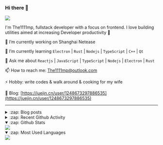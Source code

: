 ### Hi there 👋

![](https://komarev.com/ghpvc/?username=1111mp&color=green)

I'm The1111mp, fullstack developer with a focus on frontend. I love building utilities aimed at increasing Developer productivity 🙌

🔭 I’m currently working on Shanghai Netease

🌱 I’m currently learning `Electron` | `Rust` | `Nodejs` | `TypeScript` | `C++` | `Qt`

💬 Ask me about `Reactjs` | `JavaScript` | `TypeScript` | `Nodejs` | `Electron` | `Rust`

📫 How to reach me: <a href="mailto:The1111mp@outlook.com">The1111mp@outlook.com</a>

⚡ Hobby: write codes & walk around & cooking for my wife

📖 Blog: [https://juejin.cn/user/1248673297886535](https://juejin.cn/user/1248673297886535)

***

<details>
  <summary>:zap: Blog posts</summary>

  - [这里有从零开始构建现代化前端UI组件库所需要的一切](https://juejin.cn/post/7324011329883045915)
  - [使用 nvm-desktop 轻松安装和管理多个 node 版本](https://juejin.cn/post/7267791228872179727)
  - [Electron 中集成 SQLite3 数据库的最佳实践](https://juejin.cn/post/7202807471881306172)
  - [从0开发IM，单聊群聊在线离线消息以及消息的已读未读功能](https://juejin.cn/post/7202583557751865401)
  - [Electron（网页）中实现接近微信消息发送体验的消息输入框及界面](https://juejin.cn/post/7252505446396575781)
  - [Qt中基于QWebEngineView和QWebChannel实现与web的交互](https://juejin.cn/post/7238423148555501629)
</details>

<details>
  <summary>:zap: Recent Github Activity</summary>

  <!--START_SECTION:activity-->
1. 🗣 Commented on [#8255](https://github.com/tauri-apps/tauri/issues/8255#issuecomment-2224312121) in [tauri-apps/tauri](https://github.com/tauri-apps/tauri)
2. 🗣 Commented on [#8255](https://github.com/tauri-apps/tauri/issues/8255#issuecomment-2198004346) in [tauri-apps/tauri](https://github.com/tauri-apps/tauri)
3. 🗣 Commented on [#96](https://github.com/1111mp/nvm-desktop/issues/96#issuecomment-2196682306) in [1111mp/nvm-desktop](https://github.com/1111mp/nvm-desktop)
4. 🗣 Commented on [#98](https://github.com/1111mp/nvm-desktop/issues/98#issuecomment-2196075439) in [1111mp/nvm-desktop](https://github.com/1111mp/nvm-desktop)
5. 🗣 Commented on [#96](https://github.com/1111mp/nvm-desktop/issues/96#issuecomment-2196035024) in [1111mp/nvm-desktop](https://github.com/1111mp/nvm-desktop)
6. 🗣 Commented on [#96](https://github.com/1111mp/nvm-desktop/issues/96#issuecomment-2191006919) in [1111mp/nvm-desktop](https://github.com/1111mp/nvm-desktop)
7. 🎉 Merged PR [#30](https://github.com/1111mp/im_server/pull/30) in [1111mp/im_server](https://github.com/1111mp/im_server)
8. 🗣 Commented on [#97](https://github.com/1111mp/nvm-desktop/issues/97#issuecomment-2181827855) in [1111mp/nvm-desktop](https://github.com/1111mp/nvm-desktop)
9. 🗣 Commented on [#96](https://github.com/1111mp/nvm-desktop/issues/96#issuecomment-2174928274) in [1111mp/nvm-desktop](https://github.com/1111mp/nvm-desktop)
10. 🗣 Commented on [#95](https://github.com/1111mp/nvm-desktop/issues/95#issuecomment-2169167789) in [1111mp/nvm-desktop](https://github.com/1111mp/nvm-desktop)
  <!--END_SECTION:activity-->
</details>

<details open>
  <summary>:zap: Github Stats</summary>

  <img align="center" src="https://github-readme-stats-sigma-five.vercel.app/api?username=1111mp&show_icons=true&hide_border=true&theme=gruvbox" />
</details>

<details open>
  <summary>:zap: Most Used Languages</summary>

  <img align="center" src="https://github-readme-stats-sigma-five.vercel.app/api/top-langs/?username=1111mp&layout=compact&show_icons=true&hide_border=true&theme=gruvbox" />
</details>


<!--
**1111mp/1111mp** is a ✨ _special_ ✨ repository because its `README.md` (this file) appears on your GitHub profile.

Here are some ideas to get you started:

- 🔭 I’m currently working on ...
- 🌱 I’m currently learning ...
- 👯 I’m looking to collaborate on ...
- 🤔 I’m looking for help with ...
- 💬 Ask me about ...
- 📫 How to reach me: ...
- 😄 Pronouns: ...
- ⚡ Fun fact: ...
-->
